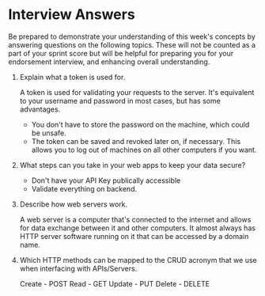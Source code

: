 # Interview Answers
Be prepared to demonstrate your understanding of this week's concepts by answering questions on the following topics. These will not be counted as a part of your sprint score but will be helpful for preparing you for your endorsement interview, and enhancing overall understanding.


1. Explain what a token is used for.

    A token is used for validating your requests to the server. It's equivalent to your username and password in most cases, but has some advantages.
    - You don't have to store the password on the machine, which could be unsafe.
    - The token can be saved and revoked later on, if necessary. This allows you to log out of machines on all other computers if you want.

2. What steps can you take in your web apps to keep your data secure?

    - Don't have your API Key publically accessible
    - Validate everything on backend.

3. Describe how web servers work.

    A web server is a computer that's connected to the internet and allows for data exchange between it and other computers. It almost always has HTTP server software running on it that can be accessed by a domain name.

4. Which HTTP methods can be mapped to the CRUD acronym that we use when interfacing with APIs/Servers.

    Create - POST
    Read - GET
    Update - PUT
    Delete - DELETE
